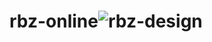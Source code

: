 # rbz-online![rbz-design](https://github.com/user-attachments/assets/d53c70d0-6dce-45d3-ae91-15bbd76b3dd5)
